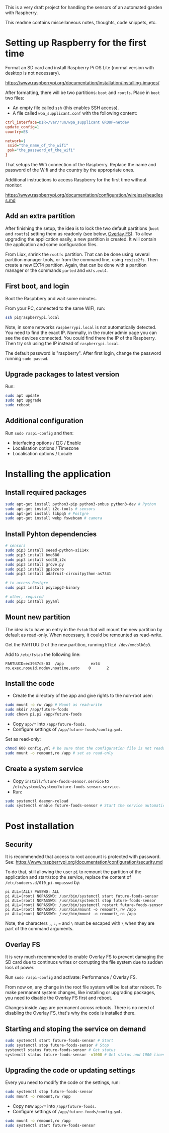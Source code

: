 This is a very draft project for handling the sensors of an automated garden with Raspberry.

This readme contains miscellaneous notes, thoughts, code snippets, etc.


# Setting up Raspberry for the first time

Format an SD card and install Raspberry Pi OS Lite (normal version with desktop is not necessary). 

https://www.raspberrypi.org/documentation/installation/installing-images/

After formatting, there will be two partitions: `boot` and `rootfs`. Place in `boot` two files:

- An empty file called `ssh` (this enables SSH access).
- A file called `wpa_supplicant.conf` with the following content:

```ini
ctrl_interface=DIR=/var/run/wpa_supplicant GROUP=netdev
update_config=1
country=ES

network={
 ssid="the_name_of_the_wifi"
 psk="the_password_of_the_wifi"
}
```

That setups the Wifi connection of the Raspberry.
Replace the name and password of the Wifi and the country by the appropriate ones.

Additional instructions to access Raspberry for the first time without monitor:

https://www.raspberrypi.org/documentation/configuration/wireless/headless.md

## Add an extra partition

After finishing the setup, the idea is to lock the two default partitions (`boot` and `rootfs`) setting them as readonly (see below, [Overlay FS](#overlay-fs)). To allow upgrading the application easily, a new partition is created. It will contain the application and some configuration files.

From Liux, shrink the `rootfs` partition. That can be done using several partition manager tools, or from the command line, using `resize2fs`. Then create a new EXT4 partition. Again, that can be done with a partition manager or the commands `parted` and `mkfs.ext4`.

## First boot, and login

Boot the Raspbbery and wait some minutes.

From your PC, connected to the same WIFI, run:

```sh
ssh pi@raspberrypi.local
```

Note, in some networks `raspberrypi.local` is not automatically detected. You need to find the exact IP. Normally, in the router admin page you can see the devices connected. You could find there the IP of the Raspberry. Then try ssh using the IP instead of `raspberrypi.local`.

The default password is "raspberry". After first login, change the password running `sudo passwd`.

## Upgrade packages to latest version

Run:

```sh
sudo apt update
sudo apt upgrade
sudo reboot
```

## Additional configuration

Run `sudo raspi-config` and then:

- Interfacing options / I2C / Enable
- Localisation options / Timezone
- Localisation options / Locale


# Installing the application

## Install required packages

```sh
sudo apt-get install python3-pip python3-smbus python3-dev # Python
sudo apt-get install i2c-tools # sensors
sudo apt-get install libpq5 # Postgre
sudo apt-get install webp fswebcam # camera
```

## Install Pyhton dependencies

```sh
# sensors
sudo pip3 install seeed-python-si114x
sudo pip3 install bme680
sudo pip3 install scd30_i2c
sudo pip3 install grove.py
sudo pip3 install gpiozero
sudo pip3 install adafruit-circuitpython-as7341

# to access Postgre
sudo pip3 install psycopg2-binary

# other, required
sudo pip3 install pyyaml
```

## Mount new partition

The idea is to have an entry in the `fstab` that will mount the new partition by default as read-only. When necessary, it could be remounted as read-write.

Get the PARTUUID of the new partition, running `blkid /dev/mmcblk0p3`.

Add to `/etc/fstab` the following line:

```
PARTUUID=ec3937c5-03  /app            ext4    ro,exec,nosuid,nodev,noatime,auto    0       2
```

## Install the code

- Create the directory of the app and give rights to the non-root user:

```sh
sudo mount -o rw /app # Mount as read-write
sudo mkdir /app/future-foods
sudo chown pi.pi /app/future-foods
```

- Copy `app/*` into `/app/future-foods`.
- Configure settings of `/app/future-foods/config.yml`.

Set as read-only:

```sh
chmod 600 config.yml # be sure that the configuration file is not readable by other users, since it contains sensitive information
sudo mount -o remount,ro /app # set as read-only
```

## Create a system service

- Copy `install/future-foods-sensor.service` to `/etc/systemd/system/future-foods-sensor.service`.
- Run:

```sh
sudo systemctl daemon-reload
sudo systemctl enable future-foods-sensor # Start the service automatically on boot
```


# Post installation

## Security

It is recommended that access to root account is protected with password. See: https://www.raspberrypi.org/documentation/configuration/security.md

To do that, still allowing the user `pi` to remount the partition of the application and start/stop the service, replace the content of `/etc/sudoers.d/010_pi-nopasswd` by:

```
pi ALL=(ALL) PASSWD: ALL
pi ALL=(root) NOPASSWD: /usr/bin/systemctl start future-foods-sensor
pi ALL=(root) NOPASSWD: /usr/bin/systemctl stop future-foods-sensor
pi ALL=(root) NOPASSWD: /usr/bin/systemctl restart future-foods-sensor
pi ALL=(root) NOPASSWD: /usr/bin/mount -o remount\,rw /app
pi ALL=(root) NOPASSWD: /usr/bin/mount -o remount\,ro /app
```

Note, the characters `,`, `:`, `=` and `\` must be escaped with `\` when they are part of the command arguments.

## Overlay FS

It is very much recommended to enable Overlay FS to prevent damaging the SD card due to continuos writes or corrupting the file system due to sudden loss of power.

Run `sudo raspi-config` and activate: Performance / Overlay FS.

From now on, any change in the root file system will be lost after reboot. To make permanent system changes, like installing or upgrading packages, you need to disable the Overlay FS first and reboot.

Changes inside `/app` are permanent across reboots. There is no need of disabling the Overlay FS, that's why the code is installed there.


## Starting and stoping the service on demand

```sh
sudo systemctl start future-foods-sensor # Start
sudo systemctl stop future-foods-sensor # Stop
systemctl status future-foods-sensor # Get status
systemctl status future-foods-sensor -n1000 # Get status and 1000 lines of logs
```

## Upgrading the code or updating settings

Every you need to modify the code or the settings, run:

```sh
sudo systemctl stop future-foods-sensor
sudo mount -o remount,rw /app
```

- Copy new `app/*` into `/app/future-foods`.
- Configure settings of `/app/future-foods/config.yml`.

```sh
sudo mount -o remount,ro /app
sudo systemctl start future-foods-sensor
```

